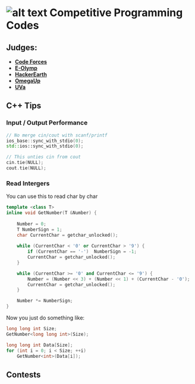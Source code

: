 # ![alt text](https://secure.gravatar.com/blavatar/4560c02ab420ca3cefc52ab44e8aefc1?s=32) Competitive Programming Codes

## Judges: 
- [**Code Forces**](CodeForces/)
- [**E-Olymp**](E-Olymp/)
- [**HackerEarth**](HackerEarth/)
- [**OmegaUp**](OmegaUp/)
- [**UVa**](UVa/)

## C++ Tips

### Input / Output Performance
```cpp
// No merge cin/cout with scanf/printf
ios_base::sync_with_stdio(0);
std::ios::sync_with_stdio(0);   

// This unties cin from cout
cin.tie(NULL); 
cout.tie(NULL);  
```

### Read Intergers

You can use this to read char by char
```cpp
template <class T>  
inline void GetNumber(T &Number) {                                      //Super cool way to read ints
    
    Number = 0;                                                         //Set to 0
    T NumberSign = 1;                                                   //Sign all ok
    char CurrentChar = getchar_unlocked();                              //Read a char
 
    while (CurrentChar < '0' or CurrentChar > '9') {                    //If we are not reading numbers
        if (CurrentChar == '-')  NumberSign = -1;                       //If we have found the sign
        CurrentChar = getchar_unlocked();                               //Read the next char
    }

    while (CurrentChar >= '0' and CurrentChar <= '9') {                 //While we read numbers
        Number = (Number << 3) + (Number << 1) + (CurrentChar - '0');   //Multiply by 10
        CurrentChar = getchar_unlocked();                               //Read the next char
    }

    Number *= NumberSign;                                               //If negative
}

```

Now you just do something like:
```cpp
long long int Size;
GetNumber<long long int>(Size);

long long int Data[Size];
for (int i = 0; i < Size; ++i) 
    GetNumber<int>(Data[i]);
```



## Contests
